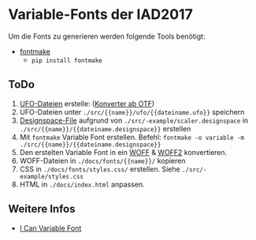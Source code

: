 # Variable-Fonts der IAD2017

Um die Fonts zu generieren werden folgende Tools benötigt:

* [fontmake](https://github.com/googlei18n/fontmake)
  * `pip install fontmake`

## ToDo
1. [UFO-Dateien](http://unifiedfontobject.org/) erstelle: ([Konverter ab OTF](https://everythingfonts.com/otf-to-ufo))
2. UFO-Dateien unter `./src/{{name}}/ufo/{{dateiname.ufo}}` speichern
3. [Designspace-File](https://github.com/LettError/designSpaceDocument) aufgrund von `./src/-example/scaler.designspace` in `./src/{{name}}/{{dateiname.designspace}}` erstellen
4. Mit `fontmake` Variable Font erstellen. Befehl: `fontmake -o variable -m ./src/{{name}}/{{dateiname.designspace}}`
5. Den erstelten Variable Font in ein [WOFF](https://everythingfonts.com/ttf-to-woff) & [WOFF2](https://everythingfonts.com/ttf-to-woff2) konvertieren.
6. WOFF-Dateien in `./docs/fonts/{{name}}/` kopieren
7. CSS in `./docs/fonts/styles.css/` erstellen. Siehe `./src/-example/styles.css`
8. HTML in `./docs/index.html` anpassen.

## Weitere Infos
* [I Can Variable Font](https://github.com/scribbletone/i-can-variable-font)
